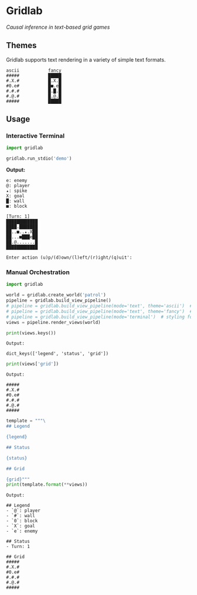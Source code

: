 # Gridlab

*Causal inference in text-based grid games*

## Themes

Gridlab supports text rendering in a variety of simple text formats.

```
ascii           fancy
#####           █████
#.X.#           █.X.█
#0.e#           █■.e█
#.#.#           █.█.█
#.@.#           █.@.█
#####           █████
```

## Usage

### Interactive Terminal

```python
import gridlab

gridlab.run_stdio('demo')
```

**Output:**
```
e: enemy
@: player
▴: spike
X: goal
█: wall
■: block

[Turn: 1]
████████████
████.███████
██..■..▴.X██
██...■███e██
██.@.......█
████████████

Enter action (u)p/(d)own/(l)eft/(r)ight/(q)uit':
```

### Manual Orchestration

```python
import gridlab

world = gridlab.create_world('patrol')
pipeline = gridlab.build_view_pipeline()
# pipeline = gridlab.build_view_pipeline(mode='text', theme='ascii')  # default values, same as above
# pipeline = gridlab.build_view_pipeline(mode='text', theme='fancy')  # use non-strict ASCII chars
# pipeline = gridlab.build_view_pipeline(mode='terminal')  # styling for terminal using ANSI codes
views = pipeline.render_views(world)

print(views.keys())
```

```
Output:

dict_keys(['legend', 'status', 'grid'])
```

```python
print(views['grid'])
```

```
Output:

#####
#.X.#
#0.e#
#.#.#
#.@.#
#####
```

```python
template = """\
## Legend

{legend}

## Status

{status}

## Grid

{grid}"""
print(template.format(**views))
```

```
Output:

## Legend
- `@`: player
- `#`: wall
- `0`: block
- `X`: goal
- `e`: enemy

## Status
- Turn: 1

## Grid
#####
#.X.#
#0.e#
#.#.#
#.@.#
#####
```
